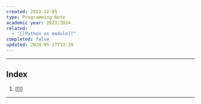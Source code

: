 ```yaml
---
created: 2023-12-05
type: Programming Note
academic year: 2023/2024
related:
  - "[[Python os module]]"
completed: false
updated: 2024-05-27T13:29
---
```

---
## Index
1. [[]]

---

